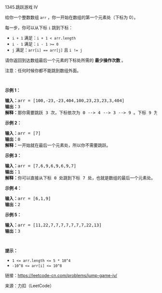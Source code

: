 <!DOCTYPE html>
<html lang="en">
<head>
    <meta charset="UTF-8">
</head>
<body>
<p>1345.跳跃游戏 IV<p>
<p>给你一个整数数组&nbsp;<code>arr</code>&nbsp;，你一开始在数组的第一个元素处（下标为 0）。</p>

<p>每一步，你可以从下标&nbsp;<code>i</code>&nbsp;跳到下标：</p>

<ul>
	<li><code>i + 1</code>&nbsp;满足：<code>i + 1 &lt; arr.length</code></li>
	<li><code>i - 1</code>&nbsp;满足：<code>i - 1 &gt;= 0</code></li>
	<li><code>j</code>&nbsp;满足：<code>arr[i] == arr[j]</code>&nbsp;且&nbsp;<code>i != j</code></li>
</ul>

<p>请你返回到达数组最后一个元素的下标处所需的&nbsp;<strong>最少操作次数</strong>&nbsp;。</p>

<p>注意：任何时候你都不能跳到数组外面。</p>

<p>&nbsp;</p>

<p><strong>示例 1：</strong></p>

<pre><strong>输入：</strong>arr = [100,-23,-23,404,100,23,23,23,3,404]
<strong>输出：</strong>3
<strong>解释：</strong>那你需要跳跃 3 次，下标依次为 0 --&gt; 4 --&gt; 3 --&gt; 9 。下标 9 为数组的最后一个元素的下标。
</pre>

<p><strong>示例 2：</strong></p>

<pre><strong>输入：</strong>arr = [7]
<strong>输出：</strong>0
<strong>解释：</strong>一开始就在最后一个元素处，所以你不需要跳跃。
</pre>

<p><strong>示例 3：</strong></p>

<pre><strong>输入：</strong>arr = [7,6,9,6,9,6,9,7]
<strong>输出：</strong>1
<strong>解释：</strong>你可以直接从下标 0 处跳到下标 7 处，也就是数组的最后一个元素处。
</pre>

<p><strong>示例 4：</strong></p>

<pre><strong>输入：</strong>arr = [6,1,9]
<strong>输出：</strong>2
</pre>

<p><strong>示例 5：</strong></p>

<pre><strong>输入：</strong>arr = [11,22,7,7,7,7,7,7,7,22,13]
<strong>输出：</strong>3
</pre>

<p>&nbsp;</p>

<p><strong>提示：</strong></p>

<ul>
	<li><code>1 &lt;= arr.length &lt;= 5 * 10^4</code></li>
	<li><code>-10^8 &lt;= arr[i] &lt;= 10^8</code></li>
</ul>

<p>链接：<a href="https://leetcode-cn.com/problems/jump-game-iv/" target=\"_blank\">https://leetcode-cn.com/problems/jump-game-iv/</a></p>
<p>来源：力扣（LeetCode）</p>
</body>
</html>